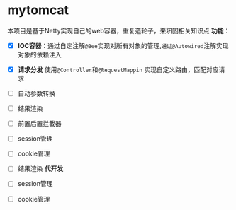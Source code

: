 # mytomcat
本项目是基于Netty实现自己的web容器，重复造轮子，来巩固相关知识点
**功能**：
   + [x] **IOC容器**：通过自定注解`@Bee`实现对所有对象的管理,`通过@Autowired`注解实现对象的依赖注入
   + [x] **请求分发** 使用`@Controller`和`@RequestMappin` 实现自定义路由，匹配对应请求
   + [ ] 自动参数转换
   + [ ] 结果渲染
   + [ ] 前置后置拦截器
   + [ ] session管理
   + [ ] cookie管理
   + [ ] 结果渲染
**代开发**
+ [ ] session管理
+ [ ] cookie管理

